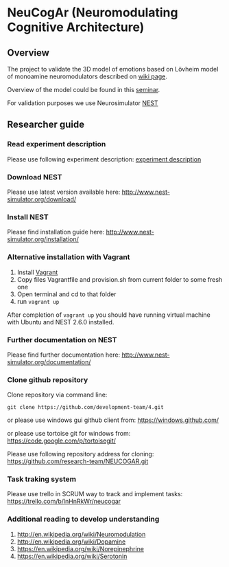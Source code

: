 # NeuCogAr (Neuromodulating Cognitive Architecture)

## Overview

The project to validate the 3D model of emotions based on Lövheim model of monoamine neuromodulators described on [wiki page](http://en.wikipedia.org/wiki/L%C3%B6vheim_cube_of_emotion).

Overview of the model could be found in this [seminar](https://github.com/max-talanov/1/blob/master/cognitive_technologies_seminars/2014-12-17%20Computational%20affective%20thinking%20model%20%20Techtalk.md#monoamines-model).

For validation purposes we use Neurosimulator [NEST](http://www.nest-simulator.org/)


## Researcher guide

### Read experiment description

Please use following experiment description: [experiment description](experiment_description.md)

### Download NEST

Please use latest version available here: http://www.nest-simulator.org/download/

### Install NEST

Please find installation guide here: http://www.nest-simulator.org/installation/

### Alternative installation with Vagrant

1. Install [Vagrant](https://www.vagrantup.com)
1. Copy files Vagrantfile and provision.sh from current folder
to some fresh one
1. Open terminal and cd to that folder
1. run `vagrant up`

After completion of `vagrant up` you should have running
virtual machine with Ubuntu and NEST 2.6.0 installed.


### Further documentation on NEST

Please find further documentation here: http://www.nest-simulator.org/documentation/

### Clone github repository

Clone repository via command line:

```shellscript
git clone https://github.com/development-team/4.git
```

or please use windows gui github client from: https://windows.github.com/

or please use tortoise git for windows from: https://code.google.com/p/tortoisegit/

Please use following repository address for cloning: https://github.com/research-team/NEUCOGAR.git

### Task traking system

Please use trello in SCRUM way to track and implement tasks: https://trello.com/b/lnHnRkWr/neucogar

### Additional reading to develop understanding

1. http://en.wikipedia.org/wiki/Neuromodulation
1. http://en.wikipedia.org/wiki/Dopamine
1. https://en.wikipedia.org/wiki/Norepinephrine
1. https://en.wikipedia.org/wiki/Serotonin
